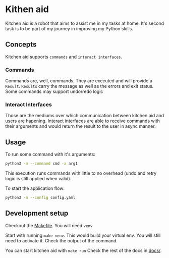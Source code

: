 # Kithen aid

Kitchen aid is a robot that aims to assist me in my tasks at home.
It's second task is to be part of my journey in improving my Python skills.

## Concepts

Kitchen aid supports `commands` and `interact interfaces`.

### Commands

Commands are, well, commands.
They are executed and will provide a `Result`. `Results` carry the message as well as the errors and exit status.
Some commands may support undo/redo logic

### Interact Interfaces

Those are the mediums over which communication between kitchen aid and users are hapening.
Interact interfaces are able to receive commands with their arguments and would return the result to the user in async manner.

## Usage

To run some command with it's arguments:

```bash
python3 -m --command cmd -a arg1
```

This execution runs commands with little to no overhead (undo and retry logic is still applied when valid).

To start the application flow:

```bash
python3 -m --config config.yaml
```

## Development setup

Checkout the [Makefile](./Makefile). You will need `venv`

Start with running `make venv`.
This would build your virtual env. You will still need to activate it. Check the output of the command.

You can start kitchen aid with `make run`
Check the rest of the docs in [docs/](./docs/).
